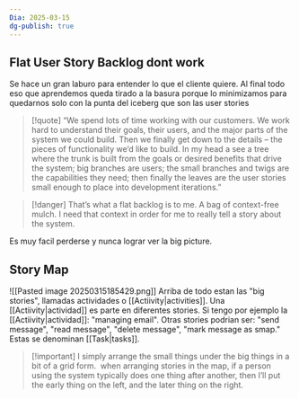 ```yaml
---
Dia: 2025-03-15
dg-publish: true
---
```

## Flat User Story Backlog dont work
Se hace un gran laburo para entender lo que el cliente quiere. Al final todo eso que aprendemos queda tirado a la basura porque lo minimizamos para quedarnos solo con la punta del iceberg que son las user stories

>[!quote] “We spend lots of time working with our customers. We work hard to understand their goals, their users, and the major parts of the system we could build. Then we finally get down to the details – the pieces of functionality we’d like to build. In my head a see a tree where the trunk is built from the goals or desired benefits that drive the system; big branches are users; the small branches and twigs are the capabilities they need; then finally the leaves are the user stories small enough to place into development iterations.”

>[!danger] 
>That’s what a flat backlog is to me. A bag of context-free mulch.
I need that context in order for me to really tell a story about the system.

Es muy facil perderse y nunca lograr ver la big picture. 


## Story Map 
![[Pasted image 20250315185429.png]]
Arriba de todo estan las "big stories", llamadas actividades o [[Actiivity|activities]]. Una [[Actiivity|actividad]] es parte en diferentes stories. Si tengo por ejemplo la [[Actiivity|actividad]]: "managing email". Otras stories podrian ser: "send message", "read message", "delete message", "mark message as smap." Estas se denominan [[Task|tasks]].

>[!important] I simply arrange the small things under the big things in a bit of a grid form.
> when arranging stories in the map, if a person using the system typically does one thing after another, then I’ll put the early thing on the left, and the later thing on the right.


